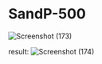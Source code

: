 # SandP-500


![Screenshot (173)](https://github.com/Jabbark/SandP-500/assets/139176049/428fb37c-c461-44f8-b0fb-c06e24b3297c)

result:
![Screenshot (174)](https://github.com/Jabbark/SandP-500/assets/139176049/59034b78-05b4-42ea-8232-9e39c2205ee5)
